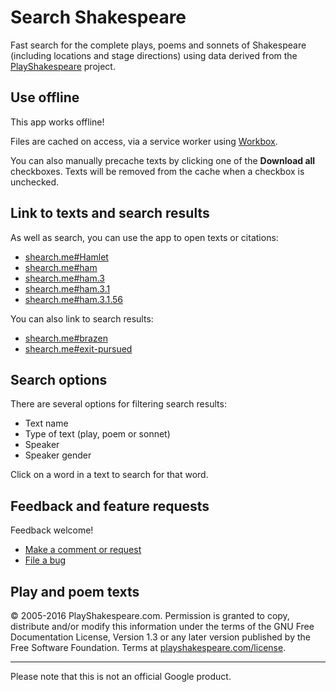 # Search Shakespeare

Fast search for the complete plays, poems and sonnets of Shakespeare (including locations and stage directions) using data derived from the [PlayShakespeare](https://www.playshakespeare.com) project.

## Use offline

This app works offline! 

Files are cached on access, via a service worker using [Workbox](https://developers.google.com/web/tools/workbox/).

You can also manually precache texts by clicking one of the **Download all** checkboxes. Texts will be removed from the cache when a checkbox is unchecked.

## Link to texts and search results

As well as search, you can use the app to open texts or citations:

* [shearch.me#Hamlet](https://shearch.me#Hamlet)
* [shearch.me#ham](https://shearch.me#ham)
* [shearch.me#ham.3](https://shearch.me#ham.3.1.56)
* [shearch.me#ham.3.1](https://shearch.me#ham.3.1)
* [shearch.me#ham.3.1.56](https://shearch.me#ham.3.1.56)

You can also link to search results:

* [shearch.me#brazen](https://shearch.me#brazen)
* [shearch.me#exit-pursued](https://shearch.me#exit-pursued)

## Search options

There are several options for filtering search results: 
* Text name
* Type of text (play, poem or sonnet)
* Speaker
* Speaker gender

Click on a word in a text to search for that word.

## Feedback and feature requests

Feedback welcome! 

* [Make a comment or request](https://goo.gl/forms/smd5GkvYqRH6cxhm2) 
* [File a bug](https://github.com/samdutton/shearch/issues/new)

## Play and poem texts

© 2005-2016 PlayShakespeare.com. Permission is granted to copy, distribute and/or modify this information under the terms of the GNU Free Documentation License, Version 1.3 or any later version published by the Free Software Foundation. Terms at [playshakespeare.com/license](http://www.playshakespeare.com/license).

---

Please note that this is not an official Google product.
